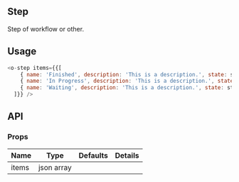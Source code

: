 ## Step  

Step of workflow or other.

## Usage

```js
<o-step items={{[
    { name: 'Finished', description: 'This is a description.', state: state.DONE },
    { name: 'In Progress', description: 'This is a description.', state: state.DOING },
    { name: 'Waiting', description: 'This is a description.', state: state.TODO }
  ]}} />
```

## API

### Props

|  **Name**  | **Type**        | **Defaults**  | **Details**  |
| ------------- |:-------------:|:-----:|:-------------:|
| items  | json array |        |           |
